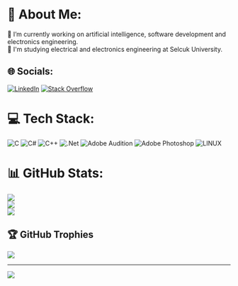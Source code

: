 # 💫 About Me:
🔭 I’m currently working on artificial intelligence, software development and electronics engineering.<br>🌱 I'm studying electrical and electronics engineering at Selcuk University.


## 🌐 Socials:
[![LinkedIn](https://img.shields.io/badge/LinkedIn-%230077B5.svg?logo=linkedin&logoColor=white)](https://tr.linkedin.com/in/g%C3%BCnay-melih-arslan-980814206?trk=profile-badge) [![Stack Overflow](https://img.shields.io/badge/-Stackoverflow-FE7A16?logo=stack-overflow&logoColor=white)](https://stackoverflow.com/users/21721318) 

# 💻 Tech Stack:
![C](https://img.shields.io/badge/c-%2300599C.svg?style=for-the-badge&logo=c&logoColor=white) ![C#](https://img.shields.io/badge/c%23-%23239120.svg?style=for-the-badge&logo=c-sharp&logoColor=white) ![C++](https://img.shields.io/badge/c++-%2300599C.svg?style=for-the-badge&logo=c%2B%2B&logoColor=white) ![.Net](https://img.shields.io/badge/.NET-5C2D91?style=for-the-badge&logo=.net&logoColor=white) ![Adobe Audition](https://img.shields.io/badge/Adobe%20Audition-9999FF.svg?style=for-the-badge&logo=Adobe%20Audition&logoColor=white) ![Adobe Photoshop](https://img.shields.io/badge/adobephotoshop-%2331A8FF.svg?style=for-the-badge&logo=adobephotoshop&logoColor=white) ![LINUX](https://img.shields.io/badge/Linux-FCC624?style=for-the-badge&logo=linux&logoColor=black)
# 📊 GitHub Stats:
![](https://github-readme-stats.vercel.app/api?username=gunayMelihArslan&theme=dark&hide_border=false&include_all_commits=true&count_private=true)<br/>
![](https://github-readme-streak-stats.herokuapp.com/?user=gunayMelihArslan&theme=dark&hide_border=false)<br/>
![](https://github-readme-stats.vercel.app/api/top-langs/?username=gunayMelihArslan&theme=dark&hide_border=false&include_all_commits=true&count_private=true&layout=compact)

## 🏆 GitHub Trophies
![](https://github-profile-trophy.vercel.app/?username=gunayMelihArslan&theme=radical&no-frame=false&no-bg=true&margin-w=4)

---
[![](https://visitcount.itsvg.in/api?id=gunayMelihArslan&icon=0&color=0)](https://visitcount.itsvg.in)


  
